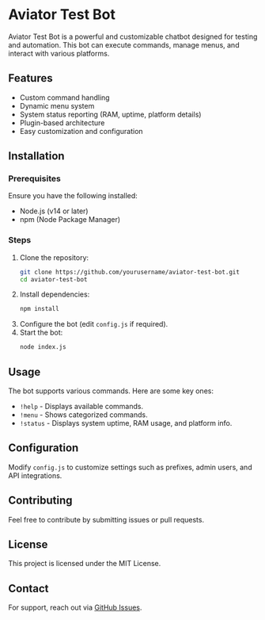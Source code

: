 # Aviator Test Bot

Aviator Test Bot is a powerful and customizable chatbot designed for testing and automation. This bot can execute commands, manage menus, and interact with various platforms.

## Features
- Custom command handling
- Dynamic menu system
- System status reporting (RAM, uptime, platform details)
- Plugin-based architecture
- Easy customization and configuration

## Installation
### Prerequisites
Ensure you have the following installed:
- Node.js (v14 or later)
- npm (Node Package Manager)

### Steps
1. Clone the repository:
   ```bash
   git clone https://github.com/yourusername/aviator-test-bot.git
   cd aviator-test-bot
   ```
2. Install dependencies:
   ```bash
   npm install
   ```
3. Configure the bot (edit `config.js` if required).
4. Start the bot:
   ```bash
   node index.js
   ```

## Usage
The bot supports various commands. Here are some key ones:
- `!help` - Displays available commands.
- `!menu` - Shows categorized commands.
- `!status` - Displays system uptime, RAM usage, and platform info.

## Configuration
Modify `config.js` to customize settings such as prefixes, admin users, and API integrations.

## Contributing
Feel free to contribute by submitting issues or pull requests.

## License
This project is licensed under the MIT License.

## Contact
For support, reach out via [GitHub Issues](https://github.com/Samhax-tech/Avaitor-test).

